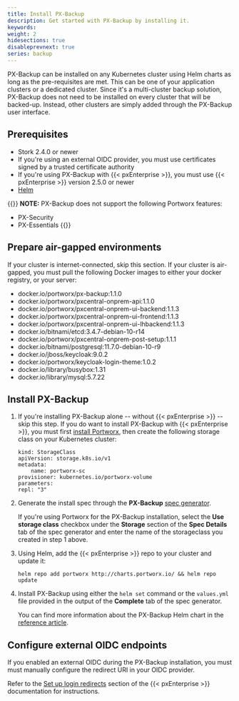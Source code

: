 ```yaml
---
title: Install PX-Backup
description: Get started with PX-Backup by installing it.
keywords:
weight: 2
hidesections: true
disableprevnext: true
series: backup
---
```


PX-Backup can be installed on any Kubernetes cluster using Helm charts as long as the pre-requisites are met. This can be one of your application clusters or a dedicated cluster. Since it's a multi-cluster backup solution, PX-Backup does not need to be installed on every cluster that will be backed-up. Instead, other clusters are simply added through the PX-Backup user interface.

## Prerequisites

* Stork 2.4.0 or newer
* If you're using an external OIDC provider, you must use certificates signed by a trusted certificate authority
* If you're using PX-Backup with {{< pxEnterprise >}}, you must use {{< pxEnterprise >}} version 2.5.0 or newer
* [Helm](https://helm.sh/docs/intro/install/)

{{<info>}}
**NOTE:** PX-Backup does not support the following Portworx features:

* PX-Security
* PX-Essentials
{{</info>}}

## Prepare air-gapped environments

If your cluster is internet-connected, skip this section. If your cluster is air-gapped, you must pull the following Docker images to either your docker registry, or your server:

* docker.io/portworx/px-backup:1.1.0
* docker.io/portworx/pxcentral-onprem-api:1.1.0
* docker.io/portworx/pxcentral-onprem-ui-backend:1.1.3
* docker.io/portworx/pxcentral-onprem-ui-frontend:1.1.3
* docker.io/portworx/pxcentral-onprem-ui-lhbackend:1.1.3
* docker.io/bitnami/etcd:3.4.7-debian-10-r14
* docker.io/portworx/pxcentral-onprem-post-setup:1.1.1
* docker.io/bitnami/postgresql:11.7.0-debian-10-r9
* docker.io/jboss/keycloak:9.0.2
* docker.io/portworx/keycloak-login-theme:1.0.2
* docker.io/library/busybox:1.31
* docker.io/library/mysql:5.7.22

## Install PX-Backup

1. If you're installing PX-Backup alone -- without {{< pxEnterprise >}} -- skip this step. If you do want to install PX-Backup with {{< pxEnterprise >}}, you must first [install Portworx](https://docs.portworx.com/portworx-install-with-kubernetes/), then create the following storage class on your Kubernetes cluster:

    ```text
    kind: StorageClass
    apiVersion: storage.k8s.io/v1
    metadata:
        name: portworx-sc
    provisioner: kubernetes.io/portworx-volume
    parameters:
    repl: "3"
    ```

2. Generate the install spec through the **PX-Backup** [spec generator](https://central.portworx.com/specGen/wizard).

     If you're using Portworx for the PX-Backup installation, select the **Use storage class** checkbox under the **Storage** section of the **Spec Details** tab of the spec generator and enter the name of the storageclass you created in step 1 above.

2. Using Helm, add the {{< pxEnterprise >}} repo to your cluster and update it:
    <!-- I may instead just push these two steps together and refer users to the spec generator -->

    ```text
    helm repo add portworx http://charts.portworx.io/ && helm repo update
    ```

2. Install PX-Backup using either the `helm set` command or the `values.yml` file provided in the output of the **Complete** tab of the spec generator.

    You can find more information about the PX-Backup Helm chart in the [reference article](/reference/install-helm-chart/).

## Configure external OIDC endpoints

If you enabled an external OIDC during the PX-Backup installation, you must must manually configure the redirect URI in your OIDC provider.

Refer to the [Set up login redirects](https://docs.portworx.com/portworx-install-with-kubernetes/operate-and-maintain-on-kubernetes/pxcentral-onprem/set-up-login-redirects) section of the {{< pxEnterprise >}} documentation for instructions.

